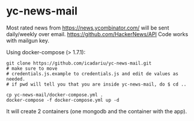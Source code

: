 # yc-news-mail
Most rated news from https://news.ycombinator.com/ will be sent daily/weekly over email.
https://github.com/HackerNews/API
Code works with mailgun key.

Using docker-compose (> 1.7.1):
```
git clone https://github.com/icadariu/yc-news-mail.git
# make sure to move 
# credentials.js.example to credentials.js and edit de values as needed.
# if pwd will tell you that you are inside yc-news-mail, do $ cd ..

cp yc-news-mail/docker-compose.yml .
docker-compose -f docker-compose.yml up -d

```
It will create 2 containers (one mongodb and the container with the app).
